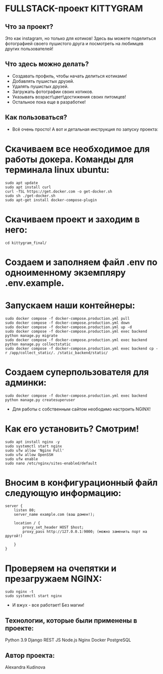 #  FULLSTACK-проект KITTYGRAM

## Что за проект?

Это как instagram, но только для котиков! Здесь вы можете поделиться фотографией своего пушистого друга и посмотреть на любимцев других пользователей!

## Что здесь можно делать?

- Создавать профиль, чтобы начать делиться котиками!
- Добавлять пушистых друзей.
- Удалять пушистых друзей.
- Загружать фотографии своих котиков.
- Указывать возраст\цвет\достижения своих питомцев!
- Остальное пока еще в разработке!

## Как пользоваться?

- Всё очень просто! А вот и детальная инструкция по запуску проекта:

# Скачиваем все необходимое для работы докера. Команды для терминала linux ubuntu:
```
sudo apt update
sudo apt install curl
curl -fSL https://get.docker.com -o get-docker.sh
sudo sh ./get-docker.sh
sudo apt-get install docker-compose-plugin
```
# Скачиваем проект и заходим в него:
```
cd kittygram_final/
```
# Создаем и заполняем файл .env по одноименному экземпляру .env.example.

# Запускаем наши контейнеры:
```
sudo docker compose -f docker-compose.production.yml pull
sudo docker compose -f docker-compose.production.yml down
sudo docker compose -f docker-compose.production.yml up -d
sudo docker compose -f docker-compose.production.yml exec backend python manage.py migrate
sudo docker compose -f docker-compose.production.yml exec backend python manage.py collectstatic
sudo docker compose -f docker-compose.production.yml exec backend cp -r /app/collect_static/. /static_backend/static/
```
# Создаем суперпользователя для админки:
```
sudo docker compose -f docker-compose.production.yml exec backend python manage.py createsuperuser
```
- Для работы с собственным сайтом неободимо настроить NGINX!

# Как его установить? Смотрим!
```
sudo apt install nginx -y
sudo systemctl start nginx
sudo ufw allow 'Nginx Full'
sudo ufw allow OpenSSH
sudo ufw enable
sudo nano /etc/nginx/sites-enabled/default
```
# Вносим в конфигурационный файл следующую информацию:
```
server {
    listen 80;
    server_name example.com (ваш домен!);
    
    location / {
        proxy_set_header HOST $host;
        proxy_pass http://127.0.0.1:9000; (можно заменить порт на другой!)

    }
}
```
# Проверяем на очепятки и презагружаем NGINX:
```
sudo nginx -t
sudo systemctl start nginx
```
- И вжух - все работает! Без магии!
## Технологии, которые были применены в проекте:

Python 3.9
Django REST
JS
Node.js
Nginx
Docker
PostgreSQL

## Автор проекта:

Alexandra Kudinova